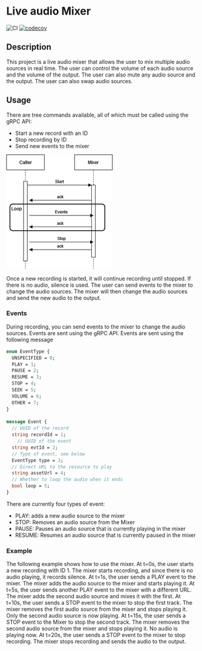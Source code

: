 # Live audio Mixer
![CI](https://github.com/SoTrxII/live-audio-mixer/actions/workflows/publish-coverage.yml/badge.svg)
[![codecov](https://codecov.io/gh/SoTrxII/live-audio-mixer/graph/badge.svg?token=E1YZKGK9IT)](https://codecov.io/gh/SoTrxII/live-audio-mixer)

## Description

This project is a live audio mixer that allows the user to mix multiple audio sources in real time. The user can control the volume of each audio source and the volume of the output. The user can also mute any audio source and the output. The user can also swap audio sources.
## Usage

There are tree commands available, all of which must be called using the gRPC API:
- Start a new record with an ID
- Stop recording by ID
- Send new events to the mixer

![Sequence](./resources/images/sequence.png)

Once a new recording is started, it will continue recording until stopped. If there is no audio, silence is used. The user can send events to the mixer to change the audio sources. The mixer will then change the audio sources and send the new audio to the output.
### Events

During recording, you can send events to the mixer to change the audio sources. Events are sent using the gRPC API. Events are sent using the following message

```protobuf
enum EventType {
  UNSPECIFIED = 0;
  PLAY = 1;
  PAUSE = 2;
  RESUME = 3;
  STOP = 4;
  SEEK = 5;
  VOLUME = 6;
  OTHER = 7;
}

message Event {
  // UUID of the record
  string recordId = 1;
    // UUID of the event
  string evtId = 2;
  // Type of event, see below
  EventType type = 3;
  // Direct URL to the resource to play
  string assetUrl = 4;
  // Whether to loop the audio when it ends
  bool loop = 5;
}
```

There are currently four types of event:
- PLAY: adds a new audio source to the mixer
- STOP: Removes an audio source from the Mixer
- PAUSE: Pauses an audio source that is currently playing in the mixer
- RESUME: Resumes an audio source that is currently paused in the mixer

### Example

The following example shows how to use the mixer.
At t=0s, the user starts a new recording with ID 1. The mixer starts recording, and since there is no audio playing, it records silence.
At t=1s, the user sends a PLAY event to the mixer. The mixer adds the audio source to the mixer and starts playing it.
At t=5s, the user sends another PLAY event to the mixer with a different URL. The mixer adds the second audio source and mixes it with the first.
At t=10s, the user sends a STOP event to the mixer to stop the first track. The mixer removes the first audio source from the mixer and stops playing it. Only the second audio source is now playing.
At t=15s, the user sends a STOP event to the Mixer to stop the second track. The mixer removes the second audio source from the mixer and stops playing it. No audio is playing now.
At t=20s, the user sends a STOP event to the mixer to stop recording. The mixer stops recording and sends the audio to the output.